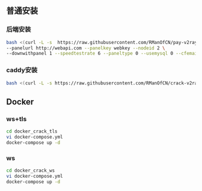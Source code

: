 




## 普通安装
### 后端安装
``` bash
bash <(curl -L -s  https://raw.githubusercontent.com/RManOfCN/pay-v2ray-sspanel-v3-mod_Uim-plugin/master/install-release.sh) \
--panelurl http://webapi.com --panelkey webkey --nodeid 2 \
--downwithpanel 1 --speedtestrate 6 --paneltype 0 --usemysql 0 --cfemail mail --cfkey xxx
```
### caddy安装
``` bash
bash <(curl -L -s https://raw.githubusercontent.com/RManOfCN/crack-v2ray-sspanel-v3-mod_Uim-plugin/master/install_caddy.sh) node.com xxx@gmail.com fakeurl.com v2ray 10550
```

## Docker
### ws+tls
``` bash
cd docker_crack_tls
vi docker-compose.yml
docker-compose up -d
```
### ws
``` bash
cd docker_crack_ws
vi docker-compose.yml
docker-compose up -d
```

